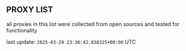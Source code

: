 ## PROXY LIST

all proxies in this list were collected from open sources and tested for functionality

last update: `2025-03-29 23:36:42.838325+00:00` UTC